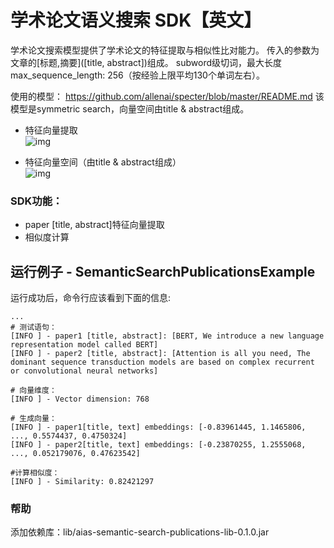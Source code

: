 # 学术论文语义搜索 SDK【英文】
学术论文搜索模型提供了学术论文的特征提取与相似性比对能力。
传入的参数为文章的[标题,摘要]([title, abstract])组成。
subword级切词，最大长度 max_sequence_length: 256（按经验上限平均130个单词左右）。

使用的模型：
https://github.com/allenai/specter/blob/master/README.md
该模型是symmetric search，向量空间由title & abstract组成。

- 特征向量提取  
![img](https://djl-model.oss-cn-hongkong.aliyuncs.com/AIAS/nlp_sdks/Universal-Sentence-Encoder.png)

- 特征向量空间（由title & abstract组成）   
![img](https://djl-model.oss-cn-hongkong.aliyuncs.com/AIAS/nlp_sdks/semantic_search.jpeg)


### SDK功能：
-  paper [title, abstract]特征向量提取
-  相似度计算

## 运行例子 - SemanticSearchPublicationsExample
运行成功后，命令行应该看到下面的信息:
```text
...
# 测试语句：
[INFO ] - paper1 [title, abstract]: [BERT, We introduce a new language representation model called BERT]
[INFO ] - paper2 [title, abstract]: [Attention is all you need, The dominant sequence transduction models are based on complex recurrent or convolutional neural networks]

# 向量维度：
[INFO ] - Vector dimension: 768

# 生成向量：
[INFO ] - paper1[title, text] embeddings: [-0.83961445, 1.1465806, ..., 0.5574437, 0.4750324]
[INFO ] - paper2[title, text] embeddings: [-0.23870255, 1.2555068, ..., 0.052179076, 0.47623542]

#计算相似度：
[INFO ] - Similarity: 0.82421297

```

### 帮助 
添加依赖库：lib/aias-semantic-search-publications-lib-0.1.0.jar
